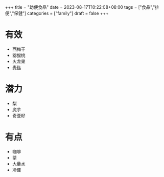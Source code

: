 +++
title = "助便食品"
date = 2023-08-17T10:22:08+08:00
tags = ["食品","排便","保健"]
categories = ["family"]
draft = false
+++

# 有效
- 西梅干
- 猕猴桃
- 火龙果
- 麦麸
# 潜力
- 梨
- 魔芋
- 奇亚籽
# 有点
- 咖啡
- 茶
- 大量水
- 冷藏